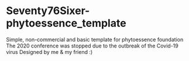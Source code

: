 # Seventy76Sixer-phytoessence_template

Simple, non-commercial and basic template for phytoessence foundation
The 2020 conference was stopped due to the outbreak of the Covid-19 virus
Designed by me & my friend :)
